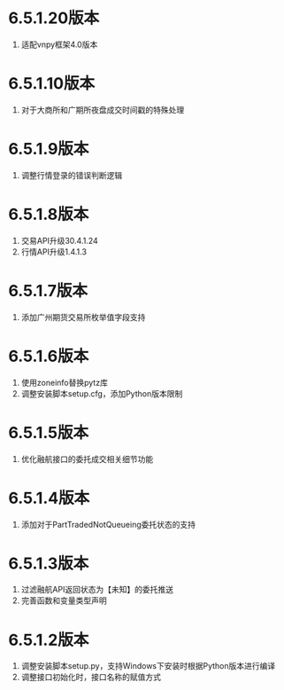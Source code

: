 # 6.5.1.20版本

1. 适配vnpy框架4.0版本

# 6.5.1.10版本

1. 对于大商所和广期所夜盘成交时间戳的特殊处理

# 6.5.1.9版本

1. 调整行情登录的错误判断逻辑

# 6.5.1.8版本

1. 交易API升级30.4.1.24
2. 行情API升级1.4.1.3

# 6.5.1.7版本

1. 添加广州期货交易所枚举值字段支持

# 6.5.1.6版本

1. 使用zoneinfo替换pytz库
2. 调整安装脚本setup.cfg，添加Python版本限制

# 6.5.1.5版本

1. 优化融航接口的委托成交相关细节功能

# 6.5.1.4版本

1. 添加对于PartTradedNotQueueing委托状态的支持

# 6.5.1.3版本

1. 过滤融航API返回状态为【未知】的委托推送
2. 完善函数和变量类型声明

# 6.5.1.2版本

1. 调整安装脚本setup.py，支持Windows下安装时根据Python版本进行编译
2. 调整接口初始化时，接口名称的赋值方式
